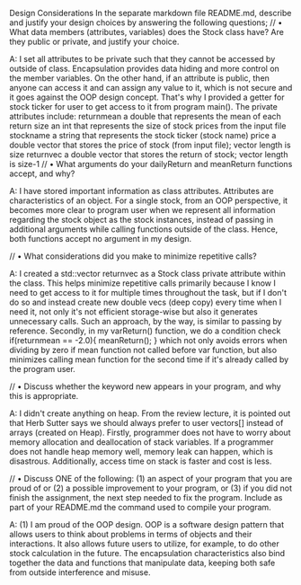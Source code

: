 Design Considerations In the separate markdown file README.md, describe and justify your design choices by answering the following questions;
//
• What data members (attributes, variables) does the Stock class have? Are they public or private, and justify your choice.

A: I set all attributes to be private such that they cannot be accessed by outside of class. 
Encapsulation provides data hiding and more control on the member variables. 
On the other hand, if an attribute is public, then anyone can access it and can assign any value to it, which is not secure and it goes against the OOP design concept. That's why I provided a getter for stock ticker for user to get access to it from program main().
The private attributes include:
returnmean a double that represents the mean of each return
size an int that represents the size of stock prices from the input file
stockname a string that represents the stock ticker (stock name)
price a double vector that stores the price of stock (from input file); vector length is size
returnvec a double vector that stores the return of stock; vector length is size-1
//
• What arguments do your dailyReturn and meanReturn functions accept, and why?

A: I have stored important information as class attributes. Attributes are characteristics of an object. 
For a single stock, from an OOP perspective, it becomes more clear to program user when we
represent all information regarding the stock object as the stock instances, instead of passing
in additional arguments while calling functions outside of the class. Hence, both functions accept
no argument in my design. 

//
• What considerations did you make to minimize repetitive calls?

A: I created a std::vector<double> returnvec as a Stock class private attribute within the class. 
This helps minimize repetitive calls primarily because I know I need to get access to it for multiple 
times throughout the task, but if I don't do so and instead create new double vecs (deep copy) every
time when I need it, not only it's not efficient storage-wise but also it generates unnecessary calls. 
Such an approach, by the way, is similar to passing by reference. Secondly, in my varReturn() function, 
we do a condition check
if(returnmean == -2.0){
    meanReturn();
}
which not only avoids errors when dividing by zero if mean function not called before var function, 
but also minimizes calling mean function for the second time if it's already called by the program user. 

//
• Discuss whether the keyword new appears in your program, and why this is appropriate.

A: I didn't create anything on heap. From the review lecture, it is pointed out that Herb Sutter says we should
always prefer to user vectors[] instead of arrays (created on Heap). Firstly, programmer does not have to worry about memory allocation and deallocation of stack variables.  If a programmer does not handle heap memory well, memory leak can happen, which is disastrous. Additionally, access time on stack is faster and cost is less. 

//
• Discuss ONE of the following: (1) an aspect of your program that you are proud of or (2) a possible improvement to your program, or (3) if you did not finish the assignment, the next step needed to fix the program.
Include as part of your README.md the command used to compile your program.

A: (1) I am proud of the OOP design. OOP is a software design pattern that allows users to think about 
problems in terms of objects and their interactions. It also allows future users to utilize, for example, 
to do other stock calculation in the future. The encapsulation characteristics also bind together the data
and functions that manipulate data, keeping both safe from outside interference and misuse. 

